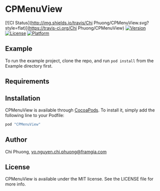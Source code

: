 # CPMenuView

[![CI Status](http://img.shields.io/travis/Chi Phuong/CPMenuView.svg?style=flat)](https://travis-ci.org/Chi Phuong/CPMenuView)
[![Version](https://img.shields.io/cocoapods/v/CPMenuView.svg?style=flat)](http://cocoapods.org/pods/CPMenuView)
[![License](https://img.shields.io/cocoapods/l/CPMenuView.svg?style=flat)](http://cocoapods.org/pods/CPMenuView)
[![Platform](https://img.shields.io/cocoapods/p/CPMenuView.svg?style=flat)](http://cocoapods.org/pods/CPMenuView)

## Example

To run the example project, clone the repo, and run `pod install` from the Example directory first.

## Requirements

## Installation

CPMenuView is available through [CocoaPods](http://cocoapods.org). To install
it, simply add the following line to your Podfile:

```ruby
pod "CPMenuView"
```

## Author

Chi Phuong, vo.nguyen.chi.phuong@framgia.com

## License

CPMenuView is available under the MIT license. See the LICENSE file for more info.
